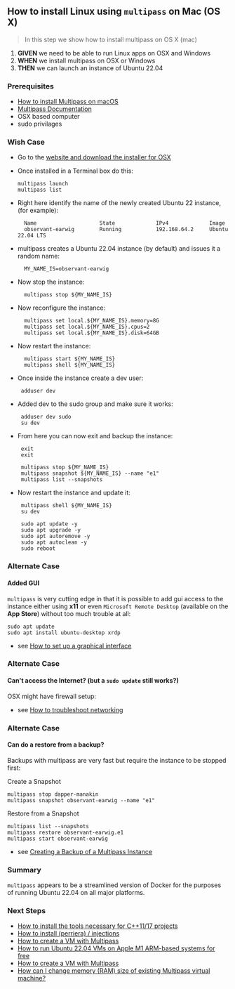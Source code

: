 ## How to install Linux using `multipass` on Mac (OS X)
> In this step we show how to install multipass on OS X (mac)

 1. **GIVEN** we need to be able to run Linux apps on OSX and Windows
 2. **WHEN** we install multipass on OSX or Windows 
 3. **THEN** we can launch an instance of Ubuntu 22.04 

### Prerequisites
- [How to install Multipass on macOS](https://multipass.run/docs/installing-on-macos#heading--install-upgrade-uninstall)  
- [Multipass Documentation](https://multipass.run/docs)
- OSX based computer
- sudo privilages 

### Wish Case

  - Go to the [website and download the installer for OSX](https://multipass.run/docs/installing-on-macos#heading--install-upgrade-uninstall)
  - Once installed in a Terminal box do this:
	
		multipass launch
		multipass list

- Right here identify the name of the newly created Ubuntu 22 instance, (for example):

		Name                    State             IPv4             Image
		observant-earwig        Running           192.168.64.2     Ubuntu 22.04 LTS

- multipass creates a Ubuntu 22.04 instance (by default) and issues it a random name:

		MY_NAME_IS=observant-earwig

- Now stop the instance:

		multipass stop ${MY_NAME_IS}

- Now reconfigure the instance:

		multipass set local.${MY_NAME_IS}.memory=8G
		multipass set local.${MY_NAME_IS}.cpus=2   
		multipass set local.${MY_NAME_IS}.disk=64GB

- Now restart the instance:

		multipass start ${MY_NAME_IS}
		multipass shell ${MY_NAME_IS}

 - Once inside the instance create a dev user:

		adduser dev

 - Added dev to the sudo group and make sure it works:

		adduser dev sudo
		su dev

 - From here you can now exit and backup the instance:

		exit
		exit

		multipass stop ${MY_NAME_IS}
		multipass snapshot ${MY_NAME_IS} --name "e1"
		multipass list --snapshots

 - Now restart the instance and update it:

		multipass shell ${MY_NAME_IS}
		su dev

 		sudo apt update -y
		sudo apt upgrade -y
		sudo apt autoremove -y
		sudo apt autoclean -y
		sudo reboot 

### Alternate Case
#### Added GUI
`multipass` is very cutting edge in that it is possible to add gui access to the instance either using **x11** or even `Microsoft Remote Desktop` (available on the **App Store**) without too much trouble at all:

	sudo apt update
	sudo apt install ubuntu-desktop xrdp

- see [How to set up a graphical interface](https://multipass.run/docs/set-up-a-graphical-interface)

### Alternate Case
#### Can't access the Internet? (but a `sudo update` still works?)
OSX might have firewall setup:
 - see [How to troubleshoot networking](https://multipass.run/docs/troubleshoot-networking#heading--dns-problems)

### Alternate Case
#### Can do a restore from a backup?
Backups with multipass are very fast but require the instance to be stopped first:

 Create a Snapshot

	multipass stop dapper-manakin
	multipass snapshot observant-earwig --name "e1"

Restore from a Snapshot

	multipass list --snapshots
	multipass restore observant-earwig.e1 
	multipass start observant-earwig

 - see [Creating a Backup of a Multipass Instance](https://github-wiki-see.page/m/dialloi659/multipass/wiki/Creating-a-Backup-of-a-Multipass-Instance)

### Summary
`multipass` appears to be a streamlined version of Docker for the purposes of running Ubuntu 22.04 on all major platforms. 

### Next Steps

- [How to install the tools necessary for C++11/17 projects](https://github.com/perriera/for_interfaces/blob/main/linux/INSTALL.md)
- [How to install (perriera) / injections](https://github.com/perriera/for_interfaces/blob/main/injections/INSTALL.md)
- [How to create a VM with Multipass](https://ubuntu.com/server/docs/virtualization-multipass)
- [How to run Ubuntu 22.04 VMs on Apple M1 ARM-based systems for free](https://multipass.run/docs/installing-on-macos)
- [How to create a VM with Multipass](https://ubuntu.com/server/docs/virtualization-multipass)
- [How can I change memory (RAM) size of existing Multipass virtual machine?](https://github.com/canonical/multipass/issues/1265)

